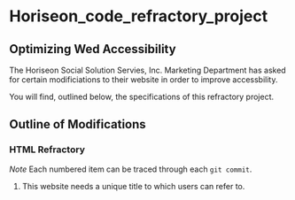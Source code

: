 # Horiseon_code_refractory_project

## Optimizing Wed Accessibility

The Horiseon Social Solution Servies, Inc. Marketing Department
has asked for certain modificiations to their website in order
to improve accessbility. 

You will find, outlined below, the specifications of this refractory
project.

## Outline of Modifications

### HTML Refractory
*Note* Each numbered item can be traced through each `git commit`.

1. This website needs a unique title to which users can refer to.
